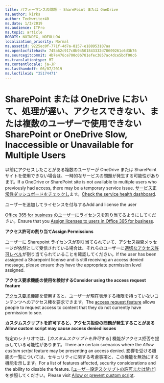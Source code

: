 ```yaml
---
title: パフォーマンスの問題 - SharePoint または OneDrive
ms.author: kirks
author: Techwriter40
ms.date: 1/3/2019
ms.audience: ITPro
ms.topic: article
ROBOTS: NOINDEX, NOFOLLOW
localization_priority: Normal
ms.assetid: 9225ec0f-771f-4d7a-8157-e188953107aa
ms.openlocfilehash: 745a62c917c0b94501843332d70609261c6d3b76
ms.sourcegitcommit: 4b7e478ce700c0b781efec3857ac4dce5bdf00c6
ms.translationtype: MT
ms.contentlocale: ja-JP
ms.lasthandoff: 06/07/2019
ms.locfileid: "35174471"
---
```

# <a name="sharepoint-or-onedrive-slow-inaccessible-or-unavailable-for-multiple-users"></a><span data-ttu-id="a3805-102">SharePoint または OneDrive において、処理が遅い、アクセスできない、または複数のユーザーで使用できない</span><span class="sxs-lookup"><span data-stu-id="a3805-102">SharePoint or OneDrive Slow, Inaccessible or Unavailable for Multiple Users</span></span>

<span data-ttu-id="a3805-103">以前にアクセスしたことがある複数のユーザーが OneDrive または SharePoint サイトを使用できない場合は、一時的なサービスの問題が発生する可能性があります。</span><span class="sxs-lookup"><span data-stu-id="a3805-103">If a OneDrive or SharePoint site is not available to multiple users who previously had access, there may be a temporary service issue.</span></span> <span data-ttu-id="a3805-104">[サービス正常性ダッシュボードをチェックし](https://portal.office.com/adminportal/home#/servicehealth)ます。</span><span class="sxs-lookup"><span data-stu-id="a3805-104">[Check the service health dashboard](https://portal.office.com/adminportal/home#/servicehealth).</span></span>

<span data-ttu-id="a3805-105">ユーザーを追加してライセンスを付与する</span><span class="sxs-lookup"><span data-stu-id="a3805-105">Add and license the user</span></span>

<span data-ttu-id="a3805-106">[Office 365 for business のユーザーにライセンスを割り当てる](https://docs.microsoft.com/office365/admin/subscriptions-and-billing/assign-licenses-to-users?view=o365-worldwide&amp;tabs=One)ようにしてください。</span><span class="sxs-lookup"><span data-stu-id="a3805-106">Ensure that you [Assign licenses to users in Office 365 for business](https://docs.microsoft.com/office365/admin/subscriptions-and-billing/assign-licenses-to-users?view=o365-worldwide&amp;tabs=One).</span></span>


<span data-ttu-id="a3805-107">**アクセス許可の割り当て**</span><span class="sxs-lookup"><span data-stu-id="a3805-107">**Assign Permissions**</span></span>

<span data-ttu-id="a3805-108">ユーザーに Sharepoint ライセンスが割り当てられていて、アクセス拒否メッセージが依然として受信されている場合は、それらのユーザーに[適切なアクセス許可レベル](https://docs.microsoft.com/sharepoint/understanding-permission-levels)が割り当てられていることを確認してください。</span><span class="sxs-lookup"><span data-stu-id="a3805-108">If the user has been assigned a Sharepoint license and is still receiving an access denied message, please ensure they have the [appropriate permission level](https://docs.microsoft.com/sharepoint/understanding-permission-levels) assigned.</span></span>

<span data-ttu-id="a3805-109">**アクセス要求機能の使用を検討する**</span><span class="sxs-lookup"><span data-stu-id="a3805-109">**Consider using the access request feature**</span></span>

<span data-ttu-id="a3805-110">[アクセス要求機能](https://support.office.com/article/Set-up-and-manage-access-requests-94B26E0B-2822-49D4-929A-8455698654B3)を使用すると、ユーザーが現在表示する権限を持っていないコンテンツへのアクセス権を要求できます。</span><span class="sxs-lookup"><span data-stu-id="a3805-110">The [access request feature](https://support.office.com/article/Set-up-and-manage-access-requests-94B26E0B-2822-49D4-929A-8455698654B3) allows people to request access to content that they do not currently have permission to see.</span></span>

<span data-ttu-id="a3805-111">**カスタムスクリプトを許可すると、アクセス拒否の問題が発生することがある**</span><span class="sxs-lookup"><span data-stu-id="a3805-111">**Allow custom script may cause access denied issues**</span></span>

<span data-ttu-id="a3805-112">特定のシナリオでは、[*カスタムスクリプトを許可*する] 機能がアクセス拒否を提示している可能性があります。</span><span class="sxs-lookup"><span data-stu-id="a3805-112">There are certain scenarios where the *Allow custom script* feature may be presenting an access denied.</span></span> <span data-ttu-id="a3805-113">影響を受ける機能の一覧については、セキュリティに関する考慮事項と、この機能を無効にする機能を示します。</span><span class="sxs-lookup"><span data-stu-id="a3805-113">For a list of features affected, security considerations and the ability to disable the feature.</span></span> <span data-ttu-id="a3805-114">[[ユーザー設定スクリプトの許可または禁止](https://docs.microsoft.com/sharepoint/allow-or-prevent-custom-script)] を参照してください。</span><span class="sxs-lookup"><span data-stu-id="a3805-114">Please visit [Allow or prevent custom script](https://docs.microsoft.com/sharepoint/allow-or-prevent-custom-script).</span></span>

